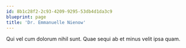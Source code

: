```yaml
---
id: 8b1c28f2-2c93-4209-9295-53db4d1da3c9
blueprint: page
title: 'Dr. Emmanuelle Nienow'
---
```

Qui vel cum dolorum nihil sunt. Quae sequi ab et minus velit ipsa quam.